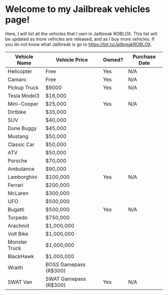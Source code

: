 # Welcome to my Jailbreak vehicles page!
Here, I will list all the vehicles that I own in Jailbreak ROBLOX. This list will be updated as more vehicles are released, and as I buy more vehicles. If you do not know what Jailbreak is go to https://bit.ly/JailbreakROBLOX.

|Vehicle Name     |Vehicle Price           |Owned?     |Purchase Date|
|-----------------|------------------------|-----------|-------------|
|Helicopter       |Free                    |Yes        |N/A          |
|Camaro           |Free                    |Yes        |N/A          |
|Pickup Truck     |$9000                   |Yes        |N/A          |
|Tesla Model3     |$16,000                 |           |             |
|Mini-Cooper      |$25,000                 |Yes        |N/A          |
|Dirtbike         |$35,000                 |           |             |
|SUV              |$40,000                 |           |             |
|Dune Buggy       |$45,000                 |           |             |
|Mustang          |$50,000                 |           |             |
|Classic Car      |$50,000                 |           |             |
|ATV              |$50,000                 |           |             |
|Porsche          |$70,000                 |           |             |
|Ambulance        |$90,000                 |           |             |
|Lamborghini      |$100,000                 |Yes        |N/A          |
|Ferrari          |$200,000                |           |             |
|McLaren          |$300,000                |           |             |
|UFO              |$500,000                |           |             |
|Bugatti          |$500,000                |Yes        |N/A          |
|Torpedo          |$750,000                |           |             |
|Arachnid         |$1,000,000              |           |             |
|Volt Bike        |$1,000,000              |           |             |
|Monster Truck    |$1,000,000              |           |             |
|BlackHawk        |$1,000,000              |           |             |
|Wraith           |BOSS Gamepass (R$300)   |           |             |
|SWAT Van         |SWAT Gamepass (R$300)   |Yes        |N/A          |
